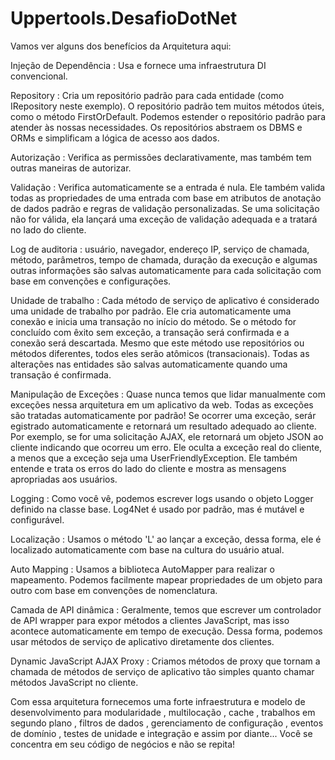 # Uppertools.DesafioDotNet

Vamos ver alguns dos benefícios da Arquitetura aqui:

  Injeção de Dependência : Usa e fornece uma infraestrutura DI convencional. 
  
  Repository : Cria um repositório padrão para cada entidade (como IRepository<Task> neste exemplo). O repositório padrão tem muitos métodos úteis, 
  como o método FirstOrDefault. Podemos estender o repositório padrão para atender às nossas necessidades. Os repositórios abstraem os DBMS e ORMs e simplificam 
  a lógica de acesso aos dados.

  Autorização : Verifica as permissões declarativamente, mas também tem outras maneiras de autorizar.

  Validação : Verifica automaticamente se a entrada é nula. Ele também valida todas as propriedades de uma entrada com base em atributos de anotação de dados padrão e 
  regras de validação personalizadas. Se uma solicitação não for válida, ela lançará uma exceção de validação adequada e a tratará no lado do cliente.

  Log de auditoria : usuário, navegador, endereço IP, serviço de chamada, método, parâmetros, tempo de chamada, duração da execução e algumas outras 
  informações são salvas automaticamente para cada solicitação com base em convenções e configurações.

  Unidade de trabalho : Cada método de serviço de aplicativo é considerado uma unidade de trabalho por padrão. Ele cria automaticamente uma conexão e 
  inicia uma transação no início do método. Se o método for concluído com êxito sem exceção, a transação será confirmada e a conexão será descartada. 
  Mesmo que este método use repositórios ou métodos diferentes, todos eles serão atômicos (transacionais). Todas as alterações nas entidades são salvas automaticamente 
  quando uma transação é confirmada. 

  Manipulação de Exceções : Quase nunca temos que lidar manualmente com exceções nessa arquitetura em um aplicativo da web. Todas as exceções são tratadas 
  automaticamente por padrão! Se ocorrer uma exceção, serár egistrado automaticamente e retornará um resultado adequado ao cliente. Por exemplo, 
  se for uma solicitação AJAX, ele retornará um objeto JSON ao cliente indicando que ocorreu um erro. Ele oculta a exceção real do cliente, 
  a menos que a exceção seja uma UserFriendlyException. Ele também entende e trata os erros do lado do cliente e mostra as mensagens apropriadas aos usuários.

  Logging : Como você vê, podemos escrever logs usando o objeto Logger definido na classe base. Log4Net é usado por padrão, mas é mutável e configurável.

  Localização : Usamos o método 'L' ao lançar a exceção, dessa forma, ele é localizado automaticamente com base na cultura do usuário atual.

  Auto Mapping : Usamos a biblioteca AutoMapper para realizar o mapeamento. Podemos facilmente mapear propriedades de um objeto para outro com base em 
  convenções de nomenclatura.

  Camada de API dinâmica : Geralmente, temos que escrever um controlador de API wrapper para expor métodos a clientes JavaScript, mas isso acontece automaticamente em 
  tempo de execução. Dessa forma, podemos usar métodos de serviço de aplicativo diretamente dos clientes.

  Dynamic JavaScript AJAX Proxy : Criamos métodos de proxy que tornam a chamada de métodos de serviço de aplicativo tão simples quanto chamar métodos 
  JavaScript no cliente.

  Com essa arquitetura fornecemos uma forte infraestrutura e modelo de desenvolvimento para modularidade , multilocação , cache , trabalhos em segundo plano , 
  filtros de dados , gerenciamento de configuração , eventos de domínio , testes de unidade e integração e assim por diante... Você se concentra em seu 
  código de negócios e não se repita!
